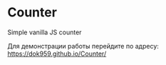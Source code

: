 # Counter
Simple vanilla JS counter

Для демонстрации работы перейдите по адресу: https://dok959.github.io/Counter/
